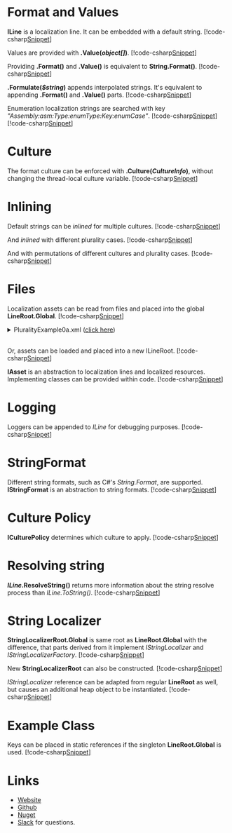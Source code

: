﻿# Format and Values
**ILine** is a localization line. It can be embedded with a default string.
[!code-csharp[Snippet](Examples.cs#Snippet_1a)]

Values are provided with <b>.Value(<i>object[]</i>)</b>.
[!code-csharp[Snippet](Examples.cs#Snippet_1b)]

Providing **.Format()** and **.Value()** is equivalent to **String.Format()**.
[!code-csharp[Snippet](Examples.cs#Snippet_1c)]

<b>.Formulate(<i>$string</i>)</b> appends interpolated strings. It's equivalent to appending **.Format()** and **.Value()** parts.
[!code-csharp[Snippet](Examples.cs#Snippet_1c1)]

Enumeration localization strings are searched with key <i>"Assembly:asm:Type:enumType:Key:enumCase"</i>.
[!code-csharp[Snippet](Examples.cs#Snippet_1e)]
[!code-csharp[Snippet](Examples.cs#Snippet_Enum)]

# Culture
The format culture can be enforced with <b>.Culture(<i>CultureInfo</i>)</b>, without changing the thread-local culture variable.
[!code-csharp[Snippet](Examples.cs#Snippet_1c2)]

# Inlining
Default strings can be *inlined* for multiple cultures.
[!code-csharp[Snippet](Examples.cs#Snippet_2)]

And *inlined* with different plurality cases.
[!code-csharp[Snippet](Examples.cs#Snippet_3)]

And with permutations of different cultures and plurality cases.
[!code-csharp[Snippet](Examples.cs#Snippet_4)]

# Files
Localization assets can be read from files and placed into the global **LineRoot.Global**.
[!code-csharp[Snippet](Examples.cs#Snippet_5a)]
<details>
  <summary>PluralityExample0a.xml (<u>click here</u>)</summary>
[!code-xml[Snippet](../PluralityExample0a.xml)]
</details>
<br/>

Or, assets can be loaded and placed into a new ILineRoot.
[!code-csharp[Snippet](Examples.cs#Snippet_5b)]

**IAsset** is an abstraction to localization lines and localized resources. 
Implementing classes can be provided within code.
[!code-csharp[Snippet](Examples.cs#Snippet_6)]

# Logging
Loggers can be appended to *ILine* for debugging purposes.
[!code-csharp[Snippet](Examples.cs#Snippet_7)]

# StringFormat
Different string formats, such as C#'s *String.Format*, are supported. **IStringFormat** is an abstraction to string formats.
[!code-csharp[Snippet](Examples.cs#Snippet_8)]

# Culture Policy
**ICulturePolicy** determines which culture to apply.
[!code-csharp[Snippet](Examples.cs#Snippet_9)]

# Resolving string
<b><i>ILine</i>.ResolveString()</b> returns more information about the string resolve process than *ILine.ToString()*.
[!code-csharp[Snippet](Examples.cs#Snippet_1d)]

# String Localizer
**StringLocalizerRoot.Global** is same root as **LineRoot.Global** with the difference, that parts derived from it implement *IStringLocalizer* and *IStringLocalizerFactory*.
[!code-csharp[Snippet](Examples.cs#Snippet_10)]

New **StringLocalizerRoot** can also be constructed.
[!code-csharp[Snippet](Examples.cs#Snippet_11)]

*IStringLocalizer* reference can be adapted from regular **LineRoot** as well, but causes an additional heap object to be instantiated.
[!code-csharp[Snippet](Examples.cs#Snippet_12)]

# Example Class
Keys can be placed in static references if the singleton **LineRoot.Global** is used.
[!code-csharp[Snippet](ExampleClass.cs#Snippet)]

# Links
* [Website](http://lexical.fi/Localization/index.html)
* [Github](https://github.com/tagcode/Lexical.Localization)
* [Nuget](https://www.nuget.org/packages/Lexical.Localization/)
* [Slack](https://lexicalworkspace.slack.com) for questions.
